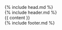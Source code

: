 <!DOCTYPE html>
<html lang="en">
  {% include head.md %}
  <body>
    <div class="mx-1 sm:mx-4 lg:px-0">
      {% include header.md %}
      <div class="container mx-auto">
        {{ content }}
      </div>
      {% include footer.md %}
    </div>
  </body>
</html>
